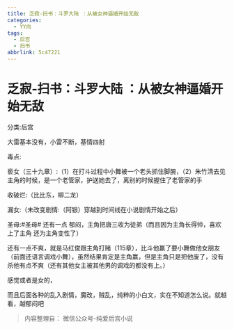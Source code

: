 ```yaml
---
title: 乏寂-扫书：斗罗大陆 ：从被女神逼婚开始无敌
categories:
  - YY向
tags:
  - 后宫
  - 扫书
abbrlink: 5c47221
---
```

# 乏寂-扫书：斗罗大陆 ：从被女神逼婚开始无敌
分类:后宫

大雷基本没有，小雷不断，基情四射

毒点:

亵女（三十九章）:（1）在打斗过程中小舞被一个老头抓住脚腕，（2）朱竹清去见主角的时候，是一个老管家，护送她去了，离别的时候握住了老管家的手

收破烂:（比比东，柳二龙）

漏女:（未改变剧情:（阿银）穿越到时间线在小说剧情开始之后）

圣母:#圣母# 还有一点
郁闷，主角把唐三收为徒弟（而且因为主角长得帅，喜欢上了主角
还为主角变性了）

还有一点不爽，就是马红俊跟主角打赌（115章），比斗他赢了要小舞做他女朋友（前面还语言调戏小舞），虽然结果肯定是主角赢，但是主角只是把他废了，没有杀他有点不爽（还有其他女主被其他男的调戏的都没有上。）

感觉或者是女的，

而且后面各种的乱入剧情，魔改，贼乱，纯粹的小白文，实在不知道怎么说。就越看，越郁闷吧


> 内容整理自： 微信公众号-纯爱后宫小说